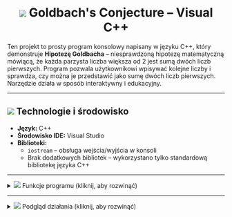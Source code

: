 <h1 align="center"><img src="https://img.icons8.com/ios-filled/50/FFFFFF/pi.png" height="22px" /> Goldbach's Conjecture – Visual C++</h1>

Ten projekt to prosty program konsolowy napisany w języku C++, który demonstruje **Hipotezę Goldbacha** – niesprawdzoną hipotezę matematyczną mówiącą, że każda parzysta liczba większa od 2 jest sumą dwóch liczb pierwszych. Program pozwala użytkownikowi wpisywać kolejne liczby i sprawdza, czy można je przedstawić jako sumę dwóch liczb pierwszych. Narzędzie działa w sposób interaktywny i edukacyjny.

---

## <img src="https://img.icons8.com/pastel-glyph/64/FFFFFF/code--v2.png" height="22px" /> Technologie i środowisko

- **Język:** C++  
- **Środowisko IDE:** Visual Studio  
- **Biblioteki:**  
  - `iostream` – obsługa wejścia/wyjścia w konsoli  
  - Brak dodatkowych bibliotek – wykorzystano tylko standardową bibliotekę języka C++

---

<details>
  <summary><img src="https://img.icons8.com/ios-filled/50/FFFFFF/pin.png" height="22px"/> Funkcje programu (kliknij, aby rozwinąć)</summary>

### 1. `czyPierwsza(int n)`
Funkcja sprawdzająca, czy dana liczba jest liczbą pierwszą.  
Zwraca `true`, jeśli liczba jest pierwsza, `false` w przeciwnym przypadku.  
- Działa w oparciu o dzielenie próbne do pierwiastka z liczby.

---

### 2. `main()`
Główna funkcja programu obsługująca:
- Pętlę wejściową użytkownika
- Walidację wprowadzonej liczby
- Wyszukiwanie par liczb pierwszych sumujących się do danej liczby
- Wyświetlanie wyników w formacie:  
  `10 = 3 + 7`  
  `10 = 5 + 5`
- Komunikat końcowy:  
  `Hipoteza Goldbacha obalona!` (gdy nie znaleziono żadnej pary)

---

### 3. Zmienne pomocnicze:
- `int liczba` – przechowuje liczbę podaną przez użytkownika  
- `bool znaleziono` – flaga informująca, czy znaleziono poprawną parę liczb pierwszych  
- `int i, j` – liczby pierwsze składowe testowane w każdej iteracji

</details>

---

<details>
  <summary><img src="https://img.icons8.com/ios-filled/50/FFFFFF/camera.png" height="22px"/> Podgląd działania (kliknij, aby rozwinąć)</summary>

Poniżej przykład działania aplikacji w terminalu (folder `/images`):

<img src="goldbach-conjecture/images/result1.png" alt="Podgląd działania" width="700"/>

</details>
